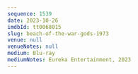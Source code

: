 ```yaml
---
sequence: 1539
date: 2023-10-26
imdbId: tt0068015
slug: beach-of-the-war-gods-1973
venue: null
venueNotes: null
medium: Blu-ray
mediumNotes: Eureka Entertainment, 2023
---
```

